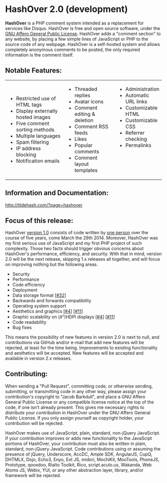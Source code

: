HashOver 2.0 (development)
========

<b>HashOver</b> is a PHP comment system intended as a replacement for services like Disqus. HashOver is free and open source software, under the <a href="http://www.gnu.org/licenses/agpl.html" target="_blank">GNU Affero General Public License</a>. HashOver adds a "comment section" to any website, by placing a few simple lines of JavaScript or PHP to the source code of any webpage. HashOver is a self-hosted system and allows completely anonymous comments to be posted, the only required information is the comment itself.

<b>Notable Features:</b>
---
<table cellpadding="2" cellspacing="2" width="100%">
	<tbody>
		<tr>
			<td width="38%">
				<ul>
					<li>Restricted use of HTML tags</li>
					<li>Display externally hosted images</li>
					<li>Five comment sorting methods</li>
					<li>Multiple languages</li>
					<li>Spam filtering</li>
					<li>IP address blocking</li>
					<li>Notification emails</li>
				</ul>
			</td>
			<td width="33%">
				<ul>
					<li>Threaded replies</li>
					<li>Avatar icons</li>
					<li>Comment editing &amp; deletion</li>
					<li>Comment RSS feeds</li>
					<li>Likes</li>
					<li>Popular comments</li>
					<li>Comment layout templates</li>
				</ul>
			</td>
			<td valign="top" width="28%">
				<ul>
					<li>Administration</li>
					<li>Automatic URL links</li>
					<li>Customizable HTML</li>
					<li>Customizable CSS</li>
					<li>Referrer checking</li>
					<li>Permalinks</li>
				</ul>
			</td>
		</tr>
	</tbody>
</table>

<b>Information and Documentation:</b>
---
http://tildehash.com/?page=hashover

<b>Focus of this release:</b>
---
HashOver <a href="https://github.com/jacobwb/hashover" target="_blank">version 1.0</a> consists of code written by <a href="http://tildehash.com/?page=author" target="blank">one person</a> over the course of five years, come March the 29th 2014. Moreover, HashOver was my first serious use of JavaScript and my first PHP project of such complexity. Those two facts should trigger obvious concerns about HashOver's performance, efficiency, and security. With that in mind, version 2.0 will be the next release, skipping 1.x releases all together, and will focus on improving nothing but the following areas.
<ul>
	<li>Security</li>
	<li>Performance</li>
	<li>Code efficiency</li>
	<li>Deployment</li>
	<li>Data storage format [<a href="https://github.com/jacobwb/hashover-next/issues/32">#32</a>]</li>
	<li>Backwards and forwards compatibility</li>
	<li>Operating system support</li>
	<li>Aesthetics and graphics [<a href="https://github.com/jacobwb/hashover-next/issues/4">#4</a>] [<a href="https://github.com/jacobwb/hashover-next/issues/11">#11</a>]</li>
	<li>Graphic scalability on (<i style="font-family: monospace;">X<sup style="font-size: 10px;">i</sup></i>)HDPI displays [<a href="https://github.com/jacobwb/hashover-next/issues/4">#4</a>] [<a href="https://github.com/jacobwb/hashover-next/issues/11">#11</a>]</li>
	<li>Code readability</li>
	<li>Bug fixes</li>
</ul>
		
This means the possibility of new features in version 2.0 is next to null, and contributions via GitHub and/or e-mail that add new features will be rejected, at least for the time being. Improvements to existing functionality and aesthetics will be accepted. New features will be accepted and available in version 2.x releases.

<b>Contributing:</b>
---
When sending a "Pull Request", committing code, or otherwise sending, submitting, or transmitting code in any other way, please assign your contribution's copyright to "Jacob Barkdull", and place a GNU Affero General Public License or any compatible license notice at the top of the code, if one isn't already present. This gives me necessary rights to distribute your contribution in HashOver under the GNU Affero General Public License. If you only assign yourself as copyright holder, your contribution will be rejected.

HashOver makes use of JavaScript, plain, standard, non-jQuery JavaScript. If your contribution improves or adds new functionality to the JavaScipt portions of HashOver, your contribution must also be written in plain, standard, non-jQuery JavaScript. Code contributions using or assuming the presence of jQuery, Underscore, AccDC, Ample SDK, AngularJS, CupQ, DHTMLX, Dojo, Echo3, Enyo, Ext JS, midori, MochiKit, MooTools, PhoneJS, Prototype, qooxdoo, Rialto Toolkit, Rico, script.aculo.us, Wakanda, Web Atoms JS, Webix, YUI, or any other abstraction layer, library, and/or framework will be rejected.
